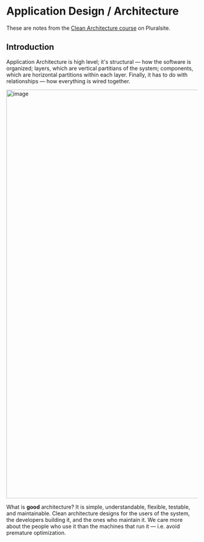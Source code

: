 # Application Design / Architecture

These are notes from the [Clean Architecture course](https://app.pluralsight.com/library/courses/clean-architecture-patterns-practices-principles/table-of-contents) on Pluralsite. 

## Introduction
Application Architecture is high level; it's structural — how the software is organized; layers, which are vertical partitians of the system; components, which are horizontal partitions within each layer.
Finally, it has to do with relationships — how everything is wired together.

<img width="1076" alt="image" src="https://user-images.githubusercontent.com/2437758/183748516-ba2c1e9d-7a27-463f-92b8-b35ba162a7be.png">

What is **good** architecture?
It is simple, understandable, flexible, testable, and maintainable. Clean architecture designs for the users of the system, the developers building it, and the ones who maintain it.
We care more about the people who use it than the machines that run it — i.e. avoid premature optimization.
